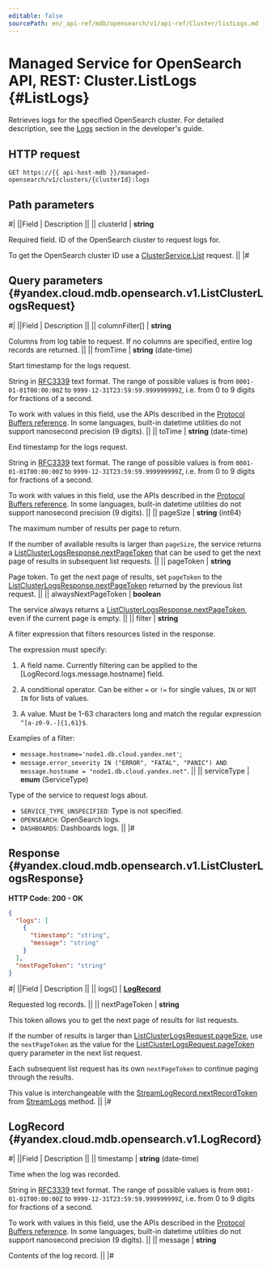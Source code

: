 ```yaml
---
editable: false
sourcePath: en/_api-ref/mdb/opensearch/v1/api-ref/Cluster/listLogs.md
---
```


# Managed Service for OpenSearch API, REST: Cluster.ListLogs {#ListLogs}

Retrieves logs for the specified OpenSearch cluster.
For detailed description, see the [Logs](/yandex-mdb-guide/concepts/logs.html) section in the developer's guide.

## HTTP request

```
GET https://{{ api-host-mdb }}/managed-opensearch/v1/clusters/{clusterId}:logs
```

## Path parameters

#|
||Field | Description ||
|| clusterId | **string**

Required field. ID of the OpenSearch cluster to request logs for.

To get the OpenSearch cluster ID use a [ClusterService.List](/docs/managed-opensearch/api-ref/Cluster/list#List) request. ||
|#

## Query parameters {#yandex.cloud.mdb.opensearch.v1.ListClusterLogsRequest}

#|
||Field | Description ||
|| columnFilter[] | **string**

Columns from log table to request.
If no columns are specified, entire log records are returned. ||
|| fromTime | **string** (date-time)

Start timestamp for the logs request.

String in [RFC3339](https://www.ietf.org/rfc/rfc3339.txt) text format. The range of possible values is from
`0001-01-01T00:00:00Z` to `9999-12-31T23:59:59.999999999Z`, i.e. from 0 to 9 digits for fractions of a second.

To work with values in this field, use the APIs described in the
[Protocol Buffers reference](https://developers.google.com/protocol-buffers/docs/reference/overview).
In some languages, built-in datetime utilities do not support nanosecond precision (9 digits). ||
|| toTime | **string** (date-time)

End timestamp for the logs request.

String in [RFC3339](https://www.ietf.org/rfc/rfc3339.txt) text format. The range of possible values is from
`0001-01-01T00:00:00Z` to `9999-12-31T23:59:59.999999999Z`, i.e. from 0 to 9 digits for fractions of a second.

To work with values in this field, use the APIs described in the
[Protocol Buffers reference](https://developers.google.com/protocol-buffers/docs/reference/overview).
In some languages, built-in datetime utilities do not support nanosecond precision (9 digits). ||
|| pageSize | **string** (int64)

The maximum number of results per page to return.

If the number of available results is larger than `pageSize`, the service returns a [ListClusterLogsResponse.nextPageToken](#yandex.cloud.mdb.opensearch.v1.ListClusterLogsResponse)
that can be used to get the next page of results in subsequent list requests. ||
|| pageToken | **string**

Page token. To get the next page of results, set `pageToken` to the
[ListClusterLogsResponse.nextPageToken](#yandex.cloud.mdb.opensearch.v1.ListClusterLogsResponse) returned by the previous list request. ||
|| alwaysNextPageToken | **boolean**

The service always returns a [ListClusterLogsResponse.nextPageToken](#yandex.cloud.mdb.opensearch.v1.ListClusterLogsResponse), even if the current page is empty. ||
|| filter | **string**

A filter expression that filters resources listed in the response.

The expression must specify:

1. A field name. Currently filtering can be applied to the [LogRecord.logs.message.hostname] field.

2. A conditional operator. Can be either `=` or `!=` for single values, `IN` or `NOT IN` for lists of values.

3. A value. Must be 1-63 characters long and match the regular expression `^[a-z0-9.-]{1,61}$`.

Examples of a filter:
* `message.hostname='node1.db.cloud.yandex.net'`;
* `message.error_severity IN ("ERROR", "FATAL", "PANIC") AND message.hostname = "node1.db.cloud.yandex.net"`. ||
|| serviceType | **enum** (ServiceType)

Type of the service to request logs about.

- `SERVICE_TYPE_UNSPECIFIED`: Type is not specified.
- `OPENSEARCH`: OpenSearch logs.
- `DASHBOARDS`: Dashboards logs. ||
|#

## Response {#yandex.cloud.mdb.opensearch.v1.ListClusterLogsResponse}

**HTTP Code: 200 - OK**

```json
{
  "logs": [
    {
      "timestamp": "string",
      "message": "string"
    }
  ],
  "nextPageToken": "string"
}
```

#|
||Field | Description ||
|| logs[] | **[LogRecord](#yandex.cloud.mdb.opensearch.v1.LogRecord)**

Requested log records. ||
|| nextPageToken | **string**

This token allows you to get the next page of results for list requests.

If the number of results is larger than [ListClusterLogsRequest.pageSize](#yandex.cloud.mdb.opensearch.v1.ListClusterLogsRequest), use the `nextPageToken` as the value
for the [ListClusterLogsRequest.pageToken](#yandex.cloud.mdb.opensearch.v1.ListClusterLogsRequest) query parameter in the next list request.

Each subsequent list request has its own `nextPageToken` to continue paging through the results.

This value is interchangeable with the [StreamLogRecord.nextRecordToken](/docs/managed-opensearch/api-ref/Cluster/streamLogs#yandex.cloud.mdb.opensearch.v1.StreamLogRecord) from [StreamLogs](/docs/managed-opensearch/api-ref/Cluster/streamLogs#StreamLogs) method. ||
|#

## LogRecord {#yandex.cloud.mdb.opensearch.v1.LogRecord}

#|
||Field | Description ||
|| timestamp | **string** (date-time)

Time when the log was recorded.

String in [RFC3339](https://www.ietf.org/rfc/rfc3339.txt) text format. The range of possible values is from
`0001-01-01T00:00:00Z` to `9999-12-31T23:59:59.999999999Z`, i.e. from 0 to 9 digits for fractions of a second.

To work with values in this field, use the APIs described in the
[Protocol Buffers reference](https://developers.google.com/protocol-buffers/docs/reference/overview).
In some languages, built-in datetime utilities do not support nanosecond precision (9 digits). ||
|| message | **string**

Contents of the log record. ||
|#